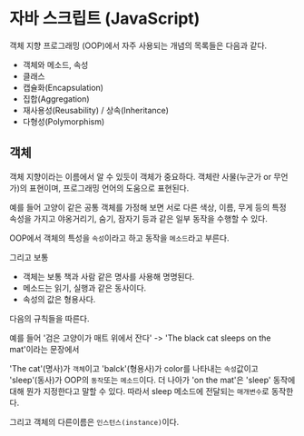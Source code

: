 # 자바 스크립트 (JavaScript)

객체 지향 프로그래밍 (OOP)에서 자주 사용되는 개념의 목록들은 다음과 같다.

- 객체와 메소드, 속성
- 클래스
- 캡슐화(Encapsulation)
- 집합(Aggregation)
- 재사용성(Reusability) / 상속(Inheritance)
- 다형성(Polymorphism)

## 객체

객체 지향이라는 이름에서 알 수 있듯이 객체가 중요하다. 객체란 사물(누군가 or 무언가)의 표현이며, 프로그래밍 언어의 도움으로 표현된다.

예를 들어 고양이 같은 공통 객체를 가정해 보면 서로 다른 색상, 이름, 무게 등의 특정 속성을 가지고 야옹거리기, 숨기, 잠자기 등과 같은 일부 동작을 수행할 수 있다.

OOP에서 객체의 특성을 `속성`이라고 하고 동작을 `메소드`라고 부른다.

그리고 보통

- 객체는 보통 책과 사람 같은 명사를 사용해 명명된다.
- 메소드는 읽기, 실행과 같은 동사이다.
- 속성의 값은 형용사다.

다음의 규칙들을 따른다.

예를 들어 '검은 고양이가 매트 위에서 잔다' -> 'The black cat sleeps on the mat'이라는 문장에서

'The cat'(명사)가 `객체`이고 'balck'(형용사)가 color를 나타내는 `속성`값이고 'sleep'(동사)가 OOP의 `동작`또는 `메소드`이다. 더 나아가 'on the mat'은 'sleep' 동작에 대해 뭔가 지정한다고 말할 수 있다. 따라서 sleep 메소드에 전달되는 `매개변수`로 동작한다.

그리고 객체의 다른이름은 `인스턴스(instance)`이다.
